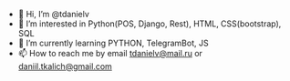 - 👋 Hi, I’m @tdanielv
- 👀 I’m interested in Python(POS, Django, Rest), HTML, CSS(bootstrap), SQL
- 🌱 I’m currently learning PYTHON, TelegramBot, JS
- 📫 How to reach me by email tdanielv@mail.ru or daniil.tkalich@gmail.com

<!---
tdanielv/tdanielv is a ✨ special ✨ repository because its `README.md` (this file) appears on your GitHub profile.
You can click the Preview link to take a look at your changes.
--->
